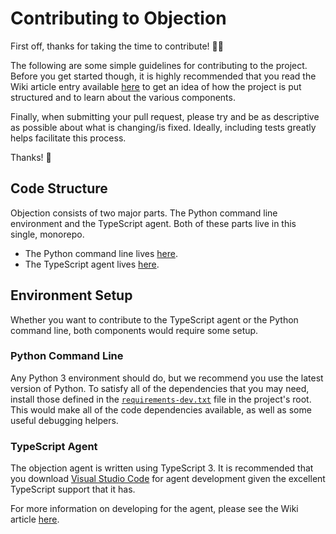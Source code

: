 # Contributing to Objection

First off, thanks for taking the time to contribute! 🎉💥

The following are some simple guidelines for contributing to the project. Before you get started though, it is highly recommended that you read the Wiki article entry available [here](https://github.com/sensepost/objection/wiki/Hacking) to get an idea of how the project is put structured and to learn about the various components.

Finally, when submitting your pull request, please try and be as descriptive as possible about what is changing/is fixed. Ideally, including tests greatly helps facilitate this process.

Thanks! 🤘

## Code Structure

Objection consists of two major parts. The Python command line environment and the TypeScript agent. Both of these parts live in this single, monorepo.

- The Python command line lives [here](https://github.com/sensepost/objection/tree/master/objection).
- The TypeScript agent lives [here](https://github.com/sensepost/objection/tree/master/agent).

## Environment Setup

Whether you want to contribute to the TypeScript agent or the Python command line, both components would require some setup.

### Python Command Line

Any Python 3 environment should do, but we recommend you use the latest version of Python. To satisfy all of the dependencies that you may need, install those defined in the [`requirements-dev.txt`](https://github.com/sensepost/objection/blob/master/requirements-dev.txt) file in the project's root. This would make all of the code dependencies available, as well as some useful debugging helpers.

### TypeScript Agent

The objection agent is written using TypeScript 3. It is recommended that you download [Visual Studio Code](https://code.visualstudio.com/) for agent development given the excellent TypeScript support that it has.

For more information on developing for the agent, please see the Wiki article [here](https://github.com/sensepost/objection/wiki/Agent-Development-Environment).
